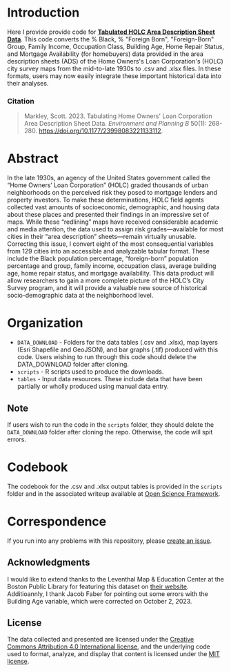 # Introduction
Here I provide provide code for [**Tabulated HOLC Area Description Sheet Data**](https://osf.io/qytj8/). This code converts the % Black, % "Foreign Born", "Foreign-Born" Group, Family Income, Occupation Class, Building Age, Home Repair Status, and Mortgage Availability (for homebuyers) data provided in the area description sheets (ADS) of the Home Owners's Loan Corporation's (HOLC) city survey maps from the mid-to-late 1930s to .csv and .xlsx files. In these formats, users may now easily integrate these important historical data into their analyses.

### Citation
> Markley, Scott. 2023. Tabulating Home Owners' Loan Corporation Area Description Sheet Data. *Environment and Planning B* 50(1): 268-280. https://doi.org/10.1177/23998083221133112.

# Abstract
In the late 1930s, an agency of the United States government called the “Home Owners’ Loan Corporation” (HOLC) graded thousands of urban neighborhoods on the perceived risk they posed to mortgage lenders and property investors. To make these determinations, HOLC field agents collected vast amounts of socioeconomic, demographic, and housing data about these places and presented their findings in an impressive set of maps. While these “redlining” maps have received considerable academic and media attention, the data used to assign risk grades—available for most cities in their “area description” sheets—remain virtually unusable. Correcting this issue, I convert eight of the most consequential variables from 129 cities into an accessible and analyzable tabular format. These include the Black population percentage, “foreign-born” population percentage and group, family income, occupation class, average building age, home repair status, and mortgage availability. This data product will allow researchers to gain a more complete picture of the HOLC’s City Survey program, and it will provide a valuable new source of historical socio-demographic data at the neighborhood level.

# Organization
- `DATA_DOWNLOAD` - Folders for the data tables (.csv and .xlsx), map layers (Esri Shapefile and GeoJSON), and bar graphs (.tif) produced with this code. Users wishing to run through this code should delete the DATA_DOWNLOAD folder after cloning.
- `scripts` - R scripts used to produce the downloads.
- `tables` - Input data resources. These include data that have been partially or wholly produced using manual data entry.

## Note
If users wish to run the code in the `scripts` folder, they should delete the `DATA_DOWNLOAD` folder after cloning the repo. Otherwise, the code will spit errors.

# Codebook
The codebook for the .csv and .xlsx output tables is provided in the `scripts` folder and in the associated writeup available at [Open Science Framework](https://osf.io/qytj8/).

# Correspondence
If you run into any problems with this repository, please [create an issue](https://github.com/snmarkley1/HOLC_ADS/issues).

## Acknowledgments
I would like to extend thanks to the Leventhal Map & Education Center at the Boston Public Library for featuring this dataset on [their website](https://data.leventhalmap.org/#/catalog/dkyajewyh). Additioannly, I thank Jacob Faber for pointing out some errors with the Building Age variable, which were corrected on October 2, 2023.

## License
The data collected and presented are licensed under the [Creative Commons Attribution 4.0 International license](https://creativecommons.org/licenses/by/4.0/), and the underlying code used to format, analyze, and display that content is licensed under the [MIT license](http://opensource.org/licenses/mit-license.php).
